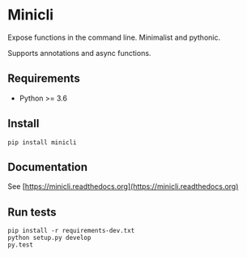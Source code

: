 # Minicli

Expose functions in the command line. Minimalist and pythonic.

Supports annotations and async functions.

## Requirements

- Python >= 3.6


## Install

    pip install minicli


## Documentation

See [https://minicli.readthedocs.org](https://minicli.readthedocs.org)


## Run tests

    pip install -r requirements-dev.txt
    python setup.py develop
    py.test
